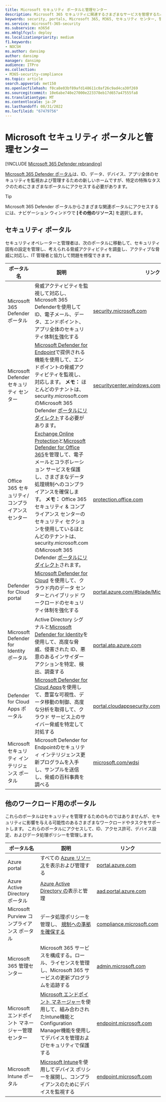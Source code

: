 ```yaml
---
title: Microsoft セキュリティ ポータルと管理センター
description: Microsoft 365 セキュリティに関連するさまざまなサービスを管理するための適切な Microsoft 管理センターまたはポータルを見つける
keywords: security, portals, Microsoft 365, M365, セキュリティ センター, 管理センター, URL, リンク, Microsoft 365 Defender, Microsoft Defender for Endpoint, Microsoft Defender セキュリティ センター,Microsoft Defender for Identity、Microsoft Defender for Office 365、MCAS、WDSI、SCC、Intune、MDM、MEM、ASC、Cloud App Security、Azure AD、セキュリティ & コンプライアンス センター
ms.service: microsoft-365-security
ms.subservice: m365d
ms.mktglfcycl: deploy
ms.localizationpriority: medium
f1.keywords:
- NOCSH
ms.author: dansimp
author: dansimp
manager: dansimp
audience: ITPro
ms.collection:
- M365-security-compliance
ms.topic: article
search.appverid: met150
ms.openlocfilehash: f0ca8e03bf89afd148611c0af26c9ad4ca30f269
ms.sourcegitcommit: 10e6abe740e27000e223378eb17d657a47555fa8
ms.translationtype: MT
ms.contentlocale: ja-JP
ms.lasthandoff: 08/31/2022
ms.locfileid: "67479756"
---
```

# <a name="microsoft-security-portals-and-admin-centers"></a>Microsoft セキュリティ ポータルと管理センター

[!INCLUDE [Microsoft 365 Defender rebranding](../includes/microsoft-defender.md)]

[Microsoft 365 Defender ポータル](microsoft-365-defender-portal.md)は、ID、データ、デバイス、アプリ全体のセキュリティを監視および管理するための新しいホームですが、特定の特殊なタスクのためにさまざまなポータルにアクセスする必要があります。

> [!TIP]
> Microsoft 365 Defender ポータルからさまざまな関連ポータルにアクセスするには、ナビゲーション ウィンドウで **[その他のリソース**] を選択します。

## <a name="security-portals"></a>セキュリティ ポータル

セキュリティオペレーターと管理者は、次のポータルに移動して、セキュリティ固有の設定を管理し、考えられる脅威アクティビティを調査し、アクティブな脅威に対応し、IT 管理者と協力して問題を修復できます。
<p></p>

| ポータル名 | 説明 | リンク |
|---|---|---|
| Microsoft 365 Defender ポータル | 脅威アクティビティを監視して対応し、Microsoft 365 Defenderを使用して ID、電子メール、データ、エンドポイント、アプリ全体のセキュリティ体制[を](microsoft-365-defender.md)強化する | [security.microsoft.com](https://security.microsoft.com/) |
| Microsoft Defender セキュリティ センター | [Microsoft Defender for Endpoint](/microsoft-365/security/defender-endpoint/microsoft-defender-endpoint)で提供される機能を使用して、エンドポイントの脅威アクティビティを監視し、対応します。  **メモ：** ほとんどのテナントは、security.microsoft.com のMicrosoft 365 Defender [ポータルにリダイレクト](https://security.microsoft.com/)する必要があります。  | [securitycenter.windows.com](https://securitycenter.windows.com) |
| Office 365 セキュリティ/コンプライアンス センター | [Exchange Online Protection](../office-365-security/exchange-online-protection-overview.md)と[Microsoft Defender for Office 365](/microsoft-365/security/office-365-security/defender-for-office-365)を管理して、電子メールとコラボレーション サービスを保護し、さまざまなデータ処理規制へのコンプライアンスを確保します。  **メモ：** Office 365 セキュリティ & コンプライアンス センターのセキュリティ セクションを使用しているほとんどのテナントは、security.microsoft.com のMicrosoft 365 Defender [ポータルにリダイレクト](https://security.microsoft.com/)されます。 | [protection.office.com](https://protection.office.com) |
| Defender for Cloud portal | [Microsoft Defender for Cloud](/azure/security-center/security-center-intro) を使用して、クラウド内のデータ センターとハイブリッド ワークロードのセキュリティ体制を強化する | [portal.azure.com/#blade/Microsoft_Azure_Security](https://portal.azure.com/#blade/Microsoft_Azure_Security/SecurityMenuBlade/0) |
| Microsoft Defender for Identity ポータル | Active Directory シグナルと[Microsoft Defender for Identity](/azure-advanced-threat-protection/what-is-atp)を使用して、高度な脅威、侵害された ID、悪意のあるインサイダー アクションを特定、検出、調査する | [portal.atp.azure.com](https://portal.atp.azure.com/) |
| Defender for Cloud Apps ポータル | [Microsoft Defender for Cloud Apps](/cloud-app-security/what-is-cloud-app-security)を使用して、豊富な可視性、データ移動の制御、高度な分析を取得して、クラウド サービス上のサイバー脅威を特定して対処する | [portal.cloudappsecurity.com](https://portal.cloudappsecurity.com/) |
| Microsoft セキュリティ インテリジェンス ポータル | Microsoft Defender for Endpointのセキュリティ インテリジェンス更新プログラムを入手し、サンプルを送信し、脅威の百科事典を調べる | [microsoft.com/wdsi](https://microsoft.com/wdsi) |

## <a name="portals-for-other-workloads"></a>他のワークロード用のポータル

これらのポータルはセキュリティを管理するためのものではありませんが、セキュリティに影響を与える可能性のあるさまざまなワークロードやタスクをサポートします。 これらのポータルにアクセスして、ID、アクセス許可、デバイス設定、およびデータ処理ポリシーを管理します。
<p></p>

| ポータル名 | 説明 | リンク |
|---|---|---|
| Azure portal | すべての [Azure リソース](/azure/azure-resource-manager/management/overview)を表示および管理する  | [portal.azure.com](https://portal.azure.com/) |
| Azure Active Directory ポータル | [Azure Active Directory の](/azure/active-directory/fundamentals/active-directory-whatis)表示と管理 | [aad.portal.azure.com](https://aad.portal.azure.com/) |
| Microsoft Purview コンプライアンス ポータル | データ処理ポリシーを管理し、 [規制への準拠を確保する](/compliance/regulatory/offering-home) | [compliance.microsoft.com](https://compliance.microsoft.com/) |
| Microsoft 365 管理センター | Microsoft 365 サービスを構成する。ロール、ライセンスを管理し、Microsoft 365 サービスの更新プログラムを追跡する | [admin.microsoft.com](https://go.microsoft.com/fwlink/p/?linkid=2166757) |
| Microsoft エンドポイント マネージャー管理センター | [Microsoft エンドポイント マネージャー](/mem/configmgr/)を使用して、組み合わされたIntune機能とConfiguration Manager機能を使用してデバイスを管理およびセキュリティで保護する | [endpoint.microsoft.com](https://endpoint.microsoft.com/) |
| Microsoft Intune ポータル | [Microsoft Intune](/intune/fundamentals/what-is-intune)を使用してデバイス ポリシーを展開し、コンプライアンスのためにデバイスを監視する | [endpoint.microsoft.com](https://endpoint.microsoft.com/#blade/Microsoft_Intune_DeviceSettings/DevicesMenu/overview)
